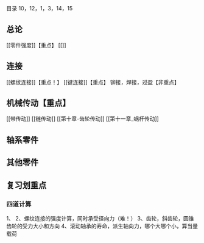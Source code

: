 目录
10，12，1，3，14，15
## 总论
[[零件强度]]【重点】
[[]]
## 连接
[[螺纹连接]]【重点！】
[[键连接]]【重点】
铆接，焊接，过盈【非重点】
## 机械传动【重点】
[[带传动]]
[[链传动]]
[[第十章-齿轮传动]]
[[第十一章_蜗杆传动]]
## 轴系零件
## 其他零件
## 复习划重点

### 四道计算
1、
2、螺纹连接的强度计算，同时承受径向力（难！）
3、齿轮，斜齿轮，圆锥齿轮的受力大小和方向
4、滚动轴承的寿命，派生轴向力，哪个大哪个小，算当量载荷